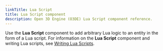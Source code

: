 ```yaml
---
linkTitle: Lua Script
title: Lua Script component
description: Open 3D Engine (O3DE) Lua Script component reference.
---
```


Use the **Lua Script** component to add arbitrary Lua logic to an entity in the form of a Lua script. For information on the **Lua Script** component and writing Lua scripts, see [Writing Lua Scripts](/docs/user-guide/scripting/lua/).
